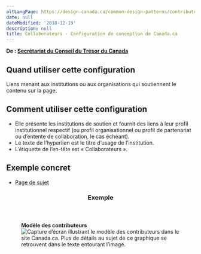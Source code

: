 ```yaml
---
altLangPage: https://design.canada.ca/common-design-patterns/contributors.html
date: null
dateModified: '2018-12-19'
description: null
title: Collaborateurs - Configuration de conception de Canada.ca
---
```



<p class="gc-byline">
 <strong>
  De :
  <a href="https://www.canada.ca/fr/secretariat-conseil-tresor.html">
   Secrétariat du Conseil du Trésor du Canada
  </a>
 </strong>
</p>

<section>
 <section>
  <h2>
   Quand utiliser cette configuration
  </h2>
  <p>
   Liens menant aux institutions ou aux organisations qui soutiennent le contenu sur la page.
  </p>
 </section>
 <section>
  <h2>
   Comment utiliser cette configuration
  </h2>
  <ul>
   <li>
    Elle présente les institutions de soutien et fournit des liens à leur profil institutionnel respectif (ou profil organisationnel ou profil de partenariat ou d’entente de collaboration, le cas échéant).
   </li>
   <li>
    Le texte de l’hyperlien est le titre d’usage de l’institution.
   </li>
   <li>
    L’étiquette de l’en-tête est « Collaborateurs ».
   </li>
  </ul>
 </section>
 <section>
  <h2>
   Exemple concret
  </h2>
  <ul>
   <li>
    <a href="https://wet-boew.github.io/themes-dist/GCWeb/topic-fr.html">
     Page de sujet
    </a>
   </li>
  </ul>
 </section>
 <section class="panel panel-primary">
  <header class="panel-heading">
   <h3 class="panel-title">
    Exemple
   </h3>
  </header>
  <div class="panel-body">
   <figure class="mrgn-bttm-sm">
    <figcaption class="text-center">
     <b>
      Modèle des contributeurs
     </b>
    </figcaption>
    <img alt="Capture d’écran illustrant le modèle des contributeurs dans le site Canada.ca. Plus de détails au sujet de ce graphique se retrouvent dans le texte entourant l’image." class="img-responsive center-block" src="https://www.canada.ca/content/dam/tbs-sct/images/government-communications/canada-content-style-guide/contributors-pattern-fra.jpg"/>
   </figure>
  </div>
 </section>
</section>




